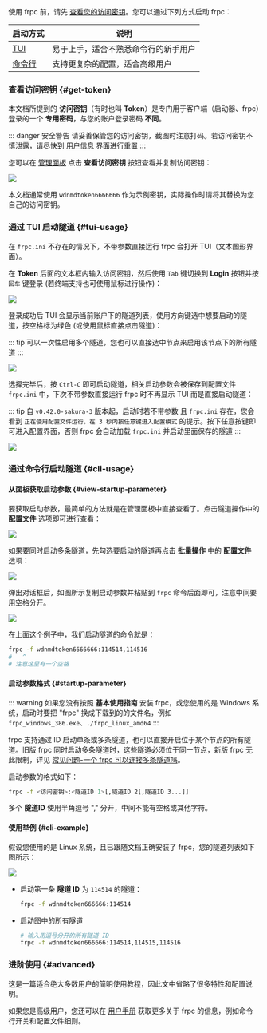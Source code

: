 <!-- markdownlint-disable MD041 -->

使用 frpc 前，请先 [查看您的访问密钥](#get-token)。您可以通过下列方式启动 frpc：

| 启动方式 | 说明 |
| --- | --- |
| [TUI](#tui-usage) | 易于上手，适合不熟悉命令行的新手用户 |
| [命令行](#cli-usage) | 支持更复杂的配置，适合高级用户 |

### 查看访问密钥 {#get-token}

本文档所提到的 **访问密钥**（有时也叫 **Token**）是专门用于客户端（启动器、frpc）登录的一个 **专用密码**，与您的账户登录密码 **不同**。

::: danger 安全警告
请妥善保管您的访问密钥，截图时注意打码。若访问密钥不慎泄露，请尽快到 [用户信息](https://www.natfrp.com/user/profile) 界面进行重置
:::

您可以在 [管理面板](https://www.natfrp.com/user/) 点击 **查看访问密钥** 按钮查看并复制访问密钥：

![](../_images/get-token.png)

本文档通常使用 `wdnmdtoken6666666` 作为示例密钥，实际操作时请将其替换为您自己的访问密钥。

### 通过 TUI 启动隧道 {#tui-usage}

在 `frpc.ini` 不存在的情况下，不带参数直接运行 frpc 会打开 TUI（文本图形界面）。

在 **Token** 后面的文本框内输入访问密钥，然后使用 `Tab` 键切换到 **Login** 按钮并按 `回车` 键登录 (若终端支持也可使用鼠标进行操作)：

![](../_images/tui-0.png)

登录成功后 TUI 会显示当前账户下的隧道列表，使用方向键选中想要启动的隧道，按空格标为绿色 (或使用鼠标直接点击隧道)：

::: tip
可以一次性启用多个隧道，您也可以直接选中节点来启用该节点下的所有隧道
:::

![](../_images/tui-1.png)

选择完毕后，按 `Ctrl-C` 即可启动隧道，相关启动参数会被保存到配置文件 `frpc.ini` 中，下次不带参数直接运行 frpc 时不再显示 TUI 而是直接启动隧道：

::: tip
自 `v0.42.0-sakura-3` 版本起，启动时若不带参数 且 `frpc.ini` 存在，您会看到 `正在使用配置文件运行，在 3 秒内按任意键进入配置模式` 的提示。按下任意按键即可进入配置界面，否则 frpc 会自动加载 `frpc.ini` 并启动里面保存的隧道
:::

![](../_images/tui-2.png)

### 通过命令行启动隧道 {#cli-usage}

#### 从面板获取启动参数 {#view-startup-parameter}

要获取启动参数，最简单的方法就是在管理面板中直接查看了。点击隧道操作中的 **配置文件** 选项即可进行查看：

![](../_images/view-startup-parameter-1.png)

如果要同时启动多条隧道，先勾选要启动的隧道再点击 **批量操作** 中的 **配置文件** 选项：

![](../_images/view-startup-parameter-2.png)

弹出对话框后，如图所示复制启动参数并粘贴到 `frpc` 命令后面即可，注意中间要用空格分开。

![](../_images/view-startup-parameter-3.png)

在上面这个例子中，我们启动隧道的命令就是：

```bash
frpc -f wdnmdtoken6666666:114514,114516
#   ^
# 注意这里有一个空格
```

#### 启动参数格式 {#startup-parameter}

::: warning
如果您没有按照 **基本使用指南** 安装 frpc，或您使用的是 Windows 系统，启动时要把 "frpc" 换成下载到的的文件名，例如 `frpc_windows_386.exe`、`./frpc_linux_amd64`
:::

frpc 支持通过 ID 启动单条或多条隧道，也可以直接开启位于某个节点的所有隧道。旧版 frpc 同时启动多条隧道时，这些隧道必须位于同一节点，新版 frpc 无此限制，详见 [常见问题-一个 frpc 可以连接多条隧道吗](/faq/frpc.md#frpc-connect-to-multiple-tunnels)。

启动参数的格式如下：

```bash
frpc -f <访问密钥>:<隧道ID 1>[,隧道ID 2[,隧道ID 3...]]
```

多个 **隧道ID** 使用半角逗号 "," 分开，中间不能有空格或其他字符。

#### 使用举例 {#cli-example}

假设您使用的是 Linux 系统，且已跟随文档正确安装了 frpc，您的隧道列表如下图所示：

![](../_images/tunnel-list.png)

- 启动第一条 **隧道 ID** 为 `114514` 的隧道：

  ```bash
  frpc -f wdnmdtoken666666:114514
  ```

- 启动图中的所有隧道

  ```bash
  # 输入用逗号分开的所有隧道 ID
  frpc -f wdnmdtoken666666:114514,114515,114516
  ```

### 进阶使用 {#advanced}

这是一篇适合绝大多数用户的简明使用教程，因此文中省略了很多特性和配置说明。

如果您是高级用户，您还可以在 [用户手册](/frpc/manual.md) 获取更多关于 frpc 的信息，例如命令行开关和配置文件细则。

